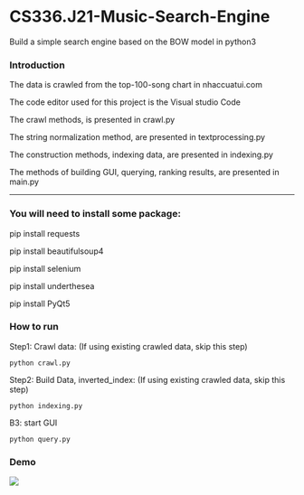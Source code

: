 ﻿# CS336.J21-Music-Search-Engine
  Build a simple search engine based on the BOW model in python3

### Introduction

  The data is crawled from the top-100-song chart in nhaccuatui.com

  The code editor used for this project is the Visual studio Code

  The crawl methods, is presented in crawl.py

  The string normalization method, are presented in textprocessing.py

  The construction methods, indexing data, are presented in indexing.py

  The methods of building GUI, querying, ranking results, are presented in main.py 

---------------------------------------------------------------------------------------------------------

### You will need to install some package:

  pip install requests

  pip install beautifulsoup4

  pip install selenium

  pip install underthesea

  pip install PyQt5


### How to run

Step1: Crawl data: (If using existing crawled data, skip this step)

  `python crawl.py `


Step2: Build Data, inverted_index: (If using existing crawled data, skip this step)

  `python indexing.py `

B3: start GUI

 `python query.py `

### Demo
<img src="https://i.imgur.com/xSvD9fD.png">
